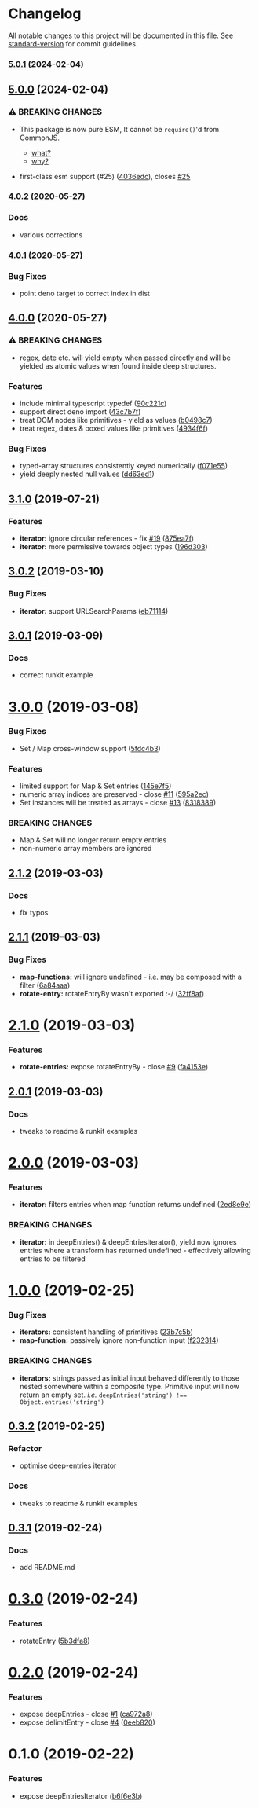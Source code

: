 # Changelog

All notable changes to this project will be documented in this file. See [standard-version](https://github.com/conventional-changelog/standard-version) for commit guidelines.

### [5.0.1](https://github.com/mylesj/deep-entries/compare/v5.0.0...v5.0.1) (2024-02-04)

## [5.0.0](https://github.com/mylesj/deep-entries/compare/v4.0.2...v5.0.0) (2024-02-04)

### ⚠ BREAKING CHANGES

-   This package is now pure ESM, It cannot be `require()`'d from CommonJS.

    -   [what?](https://developer.mozilla.org/en-US/docs/Web/JavaScript/Guide/Modules)
    -   [why?](https://gist.github.com/sindresorhus/a39789f98801d908bbc7ff3ecc99d99c)

-   first-class esm support (#25) ([4036edc](https://github.com/mylesj/deep-entries/commit/4036edc02f3951097d307324544616bff51d4bda)), closes [#25](https://github.com/mylesj/deep-entries/issues/25)

### [4.0.2](https://github.com/mylesj/deep-entries/compare/v4.0.1...v4.0.2) (2020-05-27)

### Docs

-   various corrections

### [4.0.1](https://github.com/mylesj/deep-entries/compare/v4.0.0...v4.0.1) (2020-05-27)

### Bug Fixes

-   point deno target to correct index in dist

## [4.0.0](https://github.com/mylesj/deep-entries/compare/v3.1.0...v4.0.0) (2020-05-27)

### ⚠ BREAKING CHANGES

-   regex, date etc. will yield empty when passed directly
    and will be yielded as atomic values when found inside deep structures.

### Features

-   include minimal typescript typedef ([90c221c](https://github.com/mylesj/deep-entries/commit/90c221c783949d7fac0a29884910f1f7c23111e6))
-   support direct deno import ([43c7b7f](https://github.com/mylesj/deep-entries/commit/43c7b7ff5698924c6fd8525631f53dda584a9708))
-   treat DOM nodes like primitives - yield as values ([b0498c7](https://github.com/mylesj/deep-entries/commit/b0498c7f18dce058dad499830bf2de43456d2c28))
-   treat regex, dates & boxed values like primitives ([4934f6f](https://github.com/mylesj/deep-entries/commit/4934f6fe8aa0340c2dd6086947d00540d96a0fb2))

### Bug Fixes

-   typed-array structures consistently keyed numerically ([f071e55](https://github.com/mylesj/deep-entries/commit/f071e55b8e036ce82f3eb896360946a45e8aeb97))
-   yield deeply nested null values ([dd63ed1](https://github.com/mylesj/deep-entries/commit/dd63ed13ced184a14417bf2d9c096e3542f33b99))

## [3.1.0](https://github.com/mylesj/deep-entries/compare/v3.0.2...v3.1.0) (2019-07-21)

### Features

-   **iterator:** ignore circular references - fix [#19](https://github.com/mylesj/deep-entries/issues/19) ([875ea7f](https://github.com/mylesj/deep-entries/commit/875ea7f))
-   **iterator:** more permissive towards object types ([196d303](https://github.com/mylesj/deep-entries/commit/196d303))

## [3.0.2](https://github.com/mylesj/deep-entries/compare/v3.0.1...v3.0.2) (2019-03-10)

### Bug Fixes

-   **iterator:** support URLSearchParams ([eb71114](https://github.com/mylesj/deep-entries/commit/eb71114))

## [3.0.1](https://github.com/mylesj/deep-entries/compare/v3.0.0...v3.0.1) (2019-03-09)

### Docs

-   correct runkit example

# [3.0.0](https://github.com/mylesj/deep-entries/compare/v2.1.2...v3.0.0) (2019-03-08)

### Bug Fixes

-   Set / Map cross-window support ([5fdc4b3](https://github.com/mylesj/deep-entries/commit/5fdc4b3))

### Features

-   limited support for Map & Set entries ([145e7f5](https://github.com/mylesj/deep-entries/commit/145e7f5))
-   numeric array indices are preserved - close [#11](https://github.com/mylesj/deep-entries/issues/11) ([595a2ec](https://github.com/mylesj/deep-entries/commit/595a2ec))
-   Set instances will be treated as arrays - close [#13](https://github.com/mylesj/deep-entries/issues/13) ([8318389](https://github.com/mylesj/deep-entries/commit/8318389))

### BREAKING CHANGES

-   Map & Set will no longer return empty entries
-   non-numeric array members are ignored

## [2.1.2](https://github.com/mylesj/deep-entries/compare/v2.1.1...v2.1.2) (2019-03-03)

### Docs

-   fix typos

## [2.1.1](https://github.com/mylesj/deep-entries/compare/v2.1.0...v2.1.1) (2019-03-03)

### Bug Fixes

-   **map-functions:** will ignore undefined - i.e. may be composed with a filter ([6a84aaa](https://github.com/mylesj/deep-entries/commit/6a84aaa))
-   **rotate-entry:** rotateEntryBy wasn't exported :-/ ([32ff8af](https://github.com/mylesj/deep-entries/commit/32ff8af))

# [2.1.0](https://github.com/mylesj/deep-entries/compare/v2.0.1...v2.1.0) (2019-03-03)

### Features

-   **rotate-entries:** expose rotateEntryBy - close [#9](https://github.com/mylesj/deep-entries/issues/9) ([fa4153e](https://github.com/mylesj/deep-entries/commit/fa4153e))

## [2.0.1](https://github.com/mylesj/deep-entries/compare/v2.0.0...v2.0.1) (2019-03-03)

### Docs

-   tweaks to readme & runkit examples

# [2.0.0](https://github.com/mylesj/deep-entries/compare/v1.0.0...v2.0.0) (2019-03-03)

### Features

-   **iterator:** filters entries when map function returns undefined ([2ed8e9e](https://github.com/mylesj/deep-entries/commit/2ed8e9e))

### BREAKING CHANGES

-   **iterator:** in deepEntries() & deepEntriesIterator(), yield now ignores entries where a transform has returned undefined - effectively allowing entries to be filtered

# [1.0.0](https://github.com/mylesj/deep-entries/compare/v0.3.2...v1.0.0) (2019-02-25)

### Bug Fixes

-   **iterators:** consistent handling of primitives ([23b7c5b](https://github.com/mylesj/deep-entries/commit/23b7c5b))
-   **map-function:** passively ignore non-function input ([f232314](https://github.com/mylesj/deep-entries/commit/f232314))

### BREAKING CHANGES

-   **iterators:** strings passed as initial input behaved differently to those nested somewhere within a composite type. Primitive input will now return an empty set. _i.e._ `deepEntries('string') !== Object.entries('string')`

## [0.3.2](https://github.com/mylesj/deep-entries/compare/v0.3.1...v0.3.2) (2019-02-25)

### Refactor

-   optimise deep-entries iterator

### Docs

-   tweaks to readme & runkit examples

## [0.3.1](https://github.com/mylesj/deep-entries/compare/v0.3.0...v0.3.1) (2019-02-24)

### Docs

-   add README.md

# [0.3.0](https://github.com/mylesj/deep-entries/compare/v0.2.0...v0.3.0) (2019-02-24)

### Features

-   rotateEntry ([5b3dfa8](https://github.com/mylesj/deep-entries/commit/5b3dfa8))

# [0.2.0](https://github.com/mylesj/deep-entries/compare/v0.1.0...v0.2.0) (2019-02-24)

### Features

-   expose deepEntries - close [#1](https://github.com/mylesj/deep-entries/issues/1) ([ca972a8](https://github.com/mylesj/deep-entries/commit/ca972a8))
-   expose delimitEntry - close [#4](https://github.com/mylesj/deep-entries/issues/4) ([0eeb820](https://github.com/mylesj/deep-entries/commit/0eeb820))

# 0.1.0 (2019-02-22)

### Features

-   expose deepEntriesIterator ([b6f6e3b](https://github.com/mylesj/deep-entries/commit/b6f6e3b))
